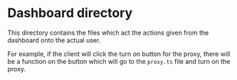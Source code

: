 # Dashboard directory

This directory contains the files which act the actions given from the dashboard onto the actual user.

For example, if the client will click the turn on button for the proxy, there will be a function on the button
which will go to the `proxy.ts` file and turn on the proxy.
